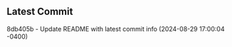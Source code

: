 
## Latest Commit
8db405b - Update README with latest commit info (2024-08-29 17:00:04 -0400) <Yunxi-Zhou>
